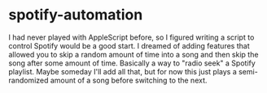 # spotify-automation

I had never played with AppleScript before, so I figured writing a script to control Spotify would be a good start. I dreamed of adding features that allowed you to skip a random amount of time into a song and then skip the song after some amount of time. Basically a way to "radio seek" a Spotify playlist. Maybe someday I'll add all that, but for now this just plays a semi-randomized amount of a song before switching to the next.
